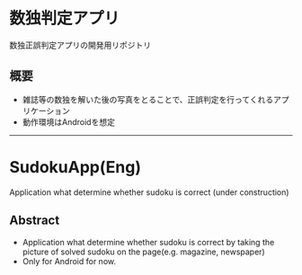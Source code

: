 # 数独判定アプリ
数独正誤判定アプリの開発用リポジトリ

## 概要
* 雑誌等の数独を解いた後の写真をとることで、正誤判定を行ってくれるアプリケーション
* 動作環境はAndroidを想定

---
# SudokuApp(Eng)
Application what determine whether sudoku is correct (under construction)
## Abstract
* Application what determine whether sudoku is correct by taking the picture of solved sudoku on the page(e.g. magazine, newspaper)
* Only for Android for now.

